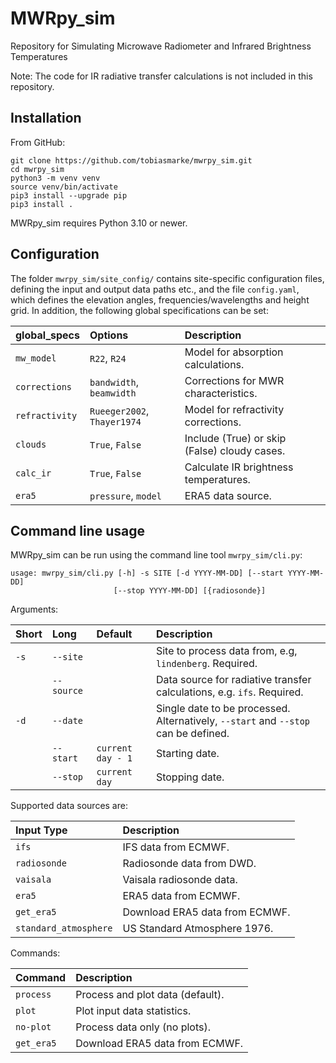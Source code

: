 # MWRpy_sim

Repository for Simulating Microwave Radiometer and Infrared Brightness Temperatures

Note: The code for IR radiative transfer calculations is not included in this repository.

## Installation

From GitHub:

```shell
git clone https://github.com/tobiasmarke/mwrpy_sim.git
cd mwrpy_sim
python3 -m venv venv
source venv/bin/activate
pip3 install --upgrade pip
pip3 install .
```

MWRpy_sim requires Python 3.10 or newer.

## Configuration

The folder `mwrpy_sim/site_config/` contains site-specific configuration files,
defining the input and output data paths etc., and the file `config.yaml`, which
defines the elevation angles, frequencies/wavelengths and height grid. In addition,
the following global specifications can be set:

| global_specs   | Options                     | Description                                  |
| :------------- | :-------------------------- | :------------------------------------------- |
| `mw_model`     | `R22`, `R24`                | Model for absorption calculations.           |
| `corrections`  | `bandwidth`, `beamwidth`    | Corrections for MWR characteristics.         |
| `refractivity` | `Rueeger2002`, `Thayer1974` | Model for refractivity corrections.          |
| `clouds`       | `True`, `False`             | Include (True) or skip (False) cloudy cases. |
| `calc_ir`      | `True`, `False`             | Calculate IR brightness temperatures.        |
| `era5`         | `pressure`, `model`         | ERA5 data source.                            |

## Command line usage

MWRpy_sim can be run using the command line tool `mwrpy_sim/cli.py`:

    usage: mwrpy_sim/cli.py [-h] -s SITE [-d YYYY-MM-DD] [--start YYYY-MM-DD]
                           [--stop YYYY-MM-DD] [{radiosonde}]

Arguments:

| Short | Long       | Default           | Description                                                                        |
| :---- | :--------- | :---------------- | :--------------------------------------------------------------------------------- |
| `-s`  | `--site`   |                   | Site to process data from, e.g, `lindenberg`. Required.                            |
|       | `--source` |                   | Data source for radiative transfer calculations, e.g. `ifs`. Required.             |
| `-d`  | `--date`   |                   | Single date to be processed. Alternatively, `--start` and `--stop` can be defined. |
|       | `--start`  | `current day - 1` | Starting date.                                                                     |
|       | `--stop`   | `current day `    | Stopping date.                                                                     |

Supported data sources are:

| Input Type            | Description                    |
| :-------------------- | :----------------------------- |
| `ifs`                 | IFS data from ECMWF.           |
| `radiosonde`          | Radiosonde data from DWD.      |
| `vaisala`             | Vaisala radiosonde data.       |
| `era5`                | ERA5 data from ECMWF.          |
| `get_era5`            | Download ERA5 data from ECMWF. |
| `standard_atmosphere` | US Standard Atmosphere 1976.   |

Commands:

| Command    | Description                      |
| :--------- | :------------------------------- |
| `process`  | Process and plot data (default). |
| `plot`     | Plot input data statistics.      |
| `no-plot`  | Process data only (no plots).    |
| `get_era5` | Download ERA5 data from ECMWF.   |
